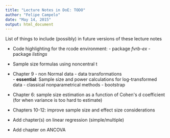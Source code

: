 ```yaml
---
title: "Lecture Notes in DoE: TODO"
author: "Felipe Campelo"
date: "May 14, 2015"
output: html_document
---
```


List of things to include (possibly) in future versions of these lecture notes

- Code highlighting for the rcode environment:
      - package _fvrb-ex_
      - package _listings_
      
- Sample size formulas using noncentral t

- Chapter 9 - non Normal data
      - data transformations  
            - **essential**: Sample size and power calculations for log-transformed data
      - classical nonparametrical methods
      - bootstrap

- Chapter 6: sample size estimation as a function of Cohen's d coefficient (for when variance is too hard to estimate)

- Chapters 10-12: improve sample size and effect size considerations

- Add chapter(s) on linear regression (simple/multiple)

- Add chapter on ANCOVA
